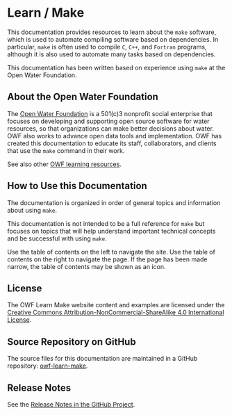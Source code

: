 # Learn / Make #

This documentation provides resources to learn about the `make` software,
which is used to automate compiling software based on dependencies.
In particular, `make` is often used to compile `C`, `C++`, and `Fortran` programs,
although it is also used to automate many tasks based on dependencies.

This documentation has been written based on experience using `make` at the Open Water Foundation.

## About the Open Water Foundation ##

The [Open Water Foundation](http://openwaterfoundation.org) is a 501(c)3 nonprofit social enterprise that focuses
on developing and supporting open source software for water resources, so that organizations can make better decisions about water.
OWF also works to advance open data tools and implementation.
OWF has created this documentation to educate its staff, collaborators, and clients that use the `make` command in their work.

See also other [OWF learning resources](http://learn.openwaterfoundation.org).

## How to Use this Documentation ##

The documentation is organized in order of general topics and information about using `make`.

This documentation is not intended to be a full reference for `make` but focuses on topics that
will help understand important technical concepts and be successful with using `make`.

Use the table of contents on the left to navigate the site.
Use the table of contents on the right to navigate the page.
If the page has been made narrow, the table of contents may be shown as an icon.

## License ##

The OWF Learn Make website content and examples are licensed under the
[Creative Commons Attribution-NonCommercial-ShareAlike 4.0 International License](https://creativecommons.org/licenses/by-nc-sa/4.0).

## Source Repository on GitHub ##

The source files for this documentation are maintained in a GitHub repository:  [owf-learn-make](https://github.com/OpenWaterFoundation/owf-learn-make).

## Release Notes ##

See the [Release Notes in the GitHub Project](https://github.com/OpenWaterFoundation/owf-learn-make#release-notes).
